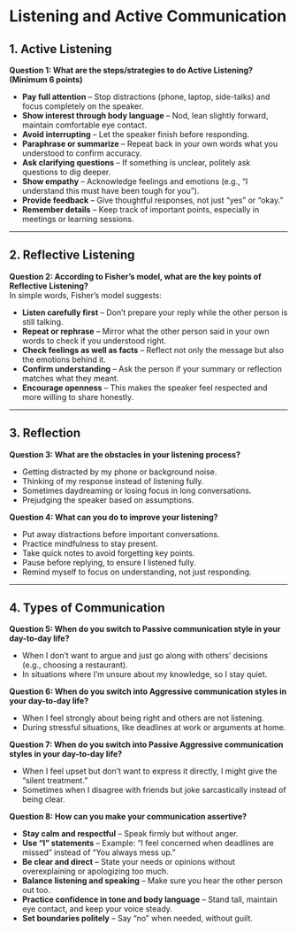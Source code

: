 # Listening and Active Communication  

## 1. Active Listening  
**Question 1: What are the steps/strategies to do Active Listening? (Minimum 6 points)**  
- **Pay full attention** – Stop distractions (phone, laptop, side-talks) and focus completely on the speaker.  
- **Show interest through body language** – Nod, lean slightly forward, maintain comfortable eye contact.  
- **Avoid interrupting** – Let the speaker finish before responding.  
- **Paraphrase or summarize** – Repeat back in your own words what you understood to confirm accuracy.  
- **Ask clarifying questions** – If something is unclear, politely ask questions to dig deeper.  
- **Show empathy** – Acknowledge feelings and emotions (e.g., “I understand this must have been tough for you”).  
- **Provide feedback** – Give thoughtful responses, not just “yes” or “okay.”  
- **Remember details** – Keep track of important points, especially in meetings or learning sessions.  

---

## 2. Reflective Listening  
**Question 2: According to Fisher’s model, what are the key points of Reflective Listening?**  
In simple words, Fisher’s model suggests:  
- **Listen carefully first** – Don’t prepare your reply while the other person is still talking.  
- **Repeat or rephrase** – Mirror what the other person said in your own words to check if you understood right.  
- **Check feelings as well as facts** – Reflect not only the message but also the emotions behind it.  
- **Confirm understanding** – Ask the person if your summary or reflection matches what they meant.  
- **Encourage openness** – This makes the speaker feel respected and more willing to share honestly.  

---

## 3. Reflection  
**Question 3: What are the obstacles in your listening process?**  
- Getting distracted by my phone or background noise.  
- Thinking of my response instead of listening fully.  
- Sometimes daydreaming or losing focus in long conversations.  
- Prejudging the speaker based on assumptions.  

**Question 4: What can you do to improve your listening?**  
- Put away distractions before important conversations.  
- Practice mindfulness to stay present.  
- Take quick notes to avoid forgetting key points.  
- Pause before replying, to ensure I listened fully.  
- Remind myself to focus on understanding, not just responding.  

---

## 4. Types of Communication  

**Question 5: When do you switch to Passive communication style in your day-to-day life?**  
- When I don’t want to argue and just go along with others’ decisions (e.g., choosing a restaurant).  
- In situations where I’m unsure about my knowledge, so I stay quiet.  

**Question 6: When do you switch into Aggressive communication styles in your day-to-day life?**  
- When I feel strongly about being right and others are not listening.  
- During stressful situations, like deadlines at work or arguments at home.  

**Question 7: When do you switch into Passive Aggressive communication styles in your day-to-day life?**  
- When I feel upset but don’t want to express it directly, I might give the “silent treatment.”  
- Sometimes when I disagree with friends but joke sarcastically instead of being clear.  

**Question 8: How can you make your communication assertive?**  
- **Stay calm and respectful** – Speak firmly but without anger.  
- **Use “I” statements** – Example: “I feel concerned when deadlines are missed” instead of “You always mess up.”  
- **Be clear and direct** – State your needs or opinions without overexplaining or apologizing too much.  
- **Balance listening and speaking** – Make sure you hear the other person out too.  
- **Practice confidence in tone and body language** – Stand tall, maintain eye contact, and keep your voice steady.  
- **Set boundaries politely** – Say “no” when needed, without guilt.  
